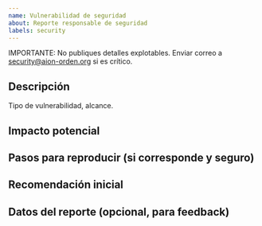```yaml
---
name: Vulnerabilidad de seguridad
about: Reporte responsable de seguridad
labels: security
---
```


IMPORTANTE: No publiques detalles explotables. Enviar correo a security@aion-orden.org si es crítico.

## Descripción
Tipo de vulnerabilidad, alcance.

## Impacto potencial

## Pasos para reproducir (si corresponde y seguro)

## Recomendación inicial

## Datos del reporte (opcional, para feedback)

